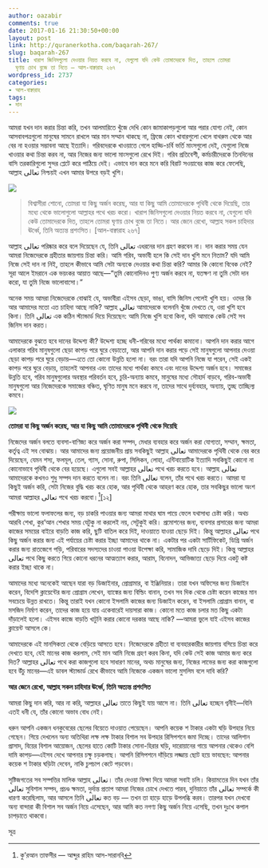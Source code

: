```yaml
---
author: oazabir
comments: true
date: 2017-01-16 21:30:50+00:00
layout: post
link: http://quranerkotha.com/baqarah-267/
slug: baqarah-267
title: খারাপ জিনিসগুলো দেওয়ার নিয়ত করবে না, যেগুলো যদি কেউ তোমাদেরকে দিত, তাহলে তোমরা
  ঘৃণায় চোখ বুজে তা নিতে — আল-বাক্বারাহ ২৬৭
wordpress_id: 2737
categories:
- আল-বাক্বারাহ
tags:
- দান
---
```


আমরা যখন দান করার চিন্তা করি, তখন আলমারিতে খুঁজে দেখি কোন জামাকাপড়গুলো আর পরার যোগ্য নেই, কোন আসবাবপত্রগুলো মানুষের সামনে রাখলে আর মান সম্মান থাকছে না, ফ্রিজে কোন খাবারগুলো খেলে বাথরুম থেকে আর বের না হওয়ার সম্ভাবনা আছে ইত্যাদি। গরিবদেরকে খাওয়াতে গেলে হাড্ডি-চর্বি ভর্তি মাংসগুলো দেই, যেগুলো নিজে খাওয়ার কথা চিন্তা করব না, আর নিজের জন্য ভালো মাংসগুলো রেখে দিই। গরিব প্রতিবেশী, কর্মচারীদেরকে তিনদিনের বাসি তরকারিগুলো সুন্দর প্লেটে করে পাঠিয়ে দেই। এভাবে দান করে মনে করি বিরাট সওয়াবের কাজ করে ফেলেছি, আল্লাহ تعالى নিশ্চয়ই এখন আমার উপরে বড়ই খুশি।

![](http://quranerkotha.com/wp-content/uploads/2017/01/2_267-1.png)


<blockquote>বিশ্বাসীরা শোনো, তোমরা যা কিছু অর্জন করেছ, আর যা কিছু আমি তোমাদেরকে পৃথিবী থেকে দিয়েছি, তার মধ্যে থেকে ভালোগুলো আল্লাহর পথে খরচ করো। খারাপ জিনিসগুলো দেওয়ার নিয়ত করবে না, যেগুলো যদি কেউ তোমাদেরকে দিত, তাহলে তোমরা ঘৃণায় চোখ বুজে তা নিতে। আর জেনে রেখো, আল্লাহ সকল চাহিদার ঊর্ধ্বে, তিনি অত্যন্ত প্রশংসিত। [আল-বাক্বারাহ ২৬৭]</blockquote>


আল্লাহ تعالى পরিষ্কার করে বলে দিয়েছেন যে, তিনি تعالى এধরনের দান গ্রহণ করবেন না। দান করার সময় যেন আমরা নিজেদেরকে গ্রহীতার জায়গায় চিন্তা করি। আমি গরিব, অভাবী হলে কি সেই দান খুশি মনে নিতাম? যদি আমি নিজে সেই দান না নিই, তাহলে কীভাবে আমি সেটা অন্যকে দেওয়ার কথা চিন্তা করি? আমার কি কোনো বিবেক নেই? সূরা আলে ইমরানে এক ভয়ংকর আয়াত আছে—“তুমি কোনোদিনও পুণ্য অর্জন করবে না, যতক্ষণ না তুমি সেটা দান করো, যা তুমি নিজে ভালোবাসো।” 
[^^৯২]: 
অনেক সময় আমরা নিজেদেরকে বোঝাই যে, অভাবীরা এইসব ছেড়া, ভাঙা, বাসি জিনিস পেলেই খুশি হয়। ওদের কি আর আমাদের মতো এত চাহিদা আছে নাকি? আল্লাহ تعالى আমাদেরকে বলেননি খুঁজে দেখতে যে, ওরা খুশি হবে কিনা। তিনি تعالى এক কঠিন স্ট্যান্ডার্ড দিয়ে দিয়েছেন: আমি নিজে খুশি হবো কিনা, যদি আমাকে কেউ সেই সব জিনিস দান করত।<!-- more -->

আমাদেরকে বুঝতে হবে দানের উদ্দেশ্য কী? উদ্দেশ্য হচ্ছে ধনী-গরিবের মধ্যে পার্থক্য কমানো। আপনি দান করার আগে এলাকার গরিব মানুষগুলো ছেড়া কাপড় পরে ঘুরে বেড়াতো, আর আপনি দান করার পড়ে সেই মানুষগুলো আপনার দেওয়া ছেড়া কাপড় পরে ঘুরে বেড়ায়—এতে তো কোনো উন্নতি হলো না। বরং তারা যদি আপনি নিজে যা পরেন, সেই একই কাপড় পরে ঘুরে বেড়ায়, তাহলেই আপনার এবং তাদের মধ্যে পার্থক্য কমবে এবং দানের উদ্দেশ্য অর্জন হবে। সমাজের উন্নতি হবে, গরিব মানুষগুলোর অবস্থার পরিবর্তন হবে, চুরি-অন্যায় কমবে, মানুষের মধ্যে সৌহার্দ বাড়বে, গরিব-অভাবী মানুষগুলো আর নিজেদেরকে সমাজের বঞ্চিত, ঘৃণিত মানুষ মনে করবে না, তাদের সাথে দুর্ব্যবহার, অন্যায়, তুচ্ছ তাচ্ছিল্য কমবে।

![](http://quranerkotha.com/wp-content/uploads/2017/01/2_267_title.png)

**তোমরা যা কিছু অর্জন করেছ, আর যা কিছু আমি তোমাদেরকে পৃথিবী থেকে দিয়েছি**

নিজেদের অর্জন বলতে ব্যবসা-বাণিজ্য করে অর্জন করা সম্পদ, মেধার ব্যবহার করে অর্জন করা যোগ্যতা, সম্মান, ক্ষমতা, কর্তৃত্ব এই সব বোঝায়। আর আমাদের জন্য প্রয়োজনীয় প্রায় সবকিছুই আল্লাহ تعالى আমাদেরকে পৃথিবী থেকে বের করে দিয়েছেন, যেমন শস্য, ফলমূল, তেল, গ্যাস, সোনা, রুপা, সিলিকন, লোহা, এন্টিবায়োটিক ইত্যাদি সবকিছুই কোনো না কোনোভাবে পৃথিবী থেকে বের হয়েছে। এগুলো সবই আল্লাহর تعالى পথে খরচ করতে হবে। আল্লাহ تعالى আমাদেরকে কখনও শুধু সম্পদ দান করতে বলেন না। বরং তিনি تعالى বলেন, তাঁর পথে খরচ করতে। আমরা যা কিছুই অর্জন করি, সেটা নিজের বুদ্ধি খরচ করে হোক, আর পৃথিবী থেকে আহরণ করে হোক, তার সবকিছুর ভালো অংশ আমরা আল্লাহর تعالى পথে খরচ করবো।[^১১][১২]
[^১৪]: 
পরীক্ষায় ভালো ফলাফলের জন্য, বড় চাকরি পাওয়ার জন্য আমরা মাথার ঘাম পায়ে ফেলে যথাসাধ্য চেষ্টা করি। অথচ আরবি শেখা, কুর‘আন শেখার সময় যেটুকু না করলেই নয়, সেটুকুই করি। প্রমোশনের জন্য, ব্যবসার প্রসারের জন্য আমরা কাজের সময়ের বাইরে বাড়তি কাজ করি, ছুটি বাতিল করে দিই, দাওয়াতে যাওয়া ছেড়ে দিই। কিন্তু আল্লাহর تعالى পথে কিছু অর্জন করার জন্য এই পর্যায়ের চেষ্টা করার ইচ্ছা আমাদের থাকে না। একটার পর একটা সার্টিফিকেট, ডিগ্রি অর্জন করার জন্য রাতজেগে পড়ি, পরিবারের সদস্যদের চাওয়া পাওয়া উপেক্ষা করি, সামাজিক দাবি ছেড়ে দিই। কিন্তু আল্লাহর تعالى পথে কিছু করতে গিয়ে কোনো ধরনের আত্মত্যাগ করার, আরাম, বিনোদন, আভিজাত্য ছেড়ে দিয়ে একটু কষ্ট করার ইচ্ছা থাকে না।

আমাদের মধ্যে অনেকেই আছেন যারা বড় ডিজাইনার, প্রোগ্রামার, বা ইঞ্জিনিয়ার। তারা যখন অফিসের জন্য ডিজাইন করেন, বিদেশি ক্লায়েন্টের জন্য প্রোগ্রাম লেখেন, ব্যাঙ্কের জন্য বিল্ডিং বানান, তখন সব দিক থেকে চেষ্টা করেন কাজের মান সবচেয়ে উন্নত রাখতে। কিন্তু তারাই যখন কোনো ইসলামি কাজের জন্য ডিজাইন করেন, বা ইসলামি প্রোগ্রাম বানান, বা মসজিদ নির্মাণ করেন, তাদের কাজ হয়ে যায় একেবারেই দায়সারা কাজ। কোনো মতে কাজ চলার মত কিছু একটা দাঁড়ালেই হলো। এইসব কাজে বাড়তি খাটুনি করার কোনো দরকার আছে নাকি? —আমরা ভুলে যাই এইসব কাজের ক্লায়েন্ট আসলে কে।

আমাদেরকে এই মানসিকতা থেকে বেড়িয়ে আসতে হবে। নিজেদেরকে গ্রহীতা বা ব্যবহারকারীর জায়গায় বসিয়ে চিন্তা করে দেখতে হবে, যেই মানের কাজ করলাম, সেই মান আমি নিজে গ্রহণ করব কিনা, যদি কেউ সেই কাজ আমার জন্য করে দিত? আল্লাহর تعالى পথে করা কাজগুলো হবে সাধারণ মানের, অথচ মানুষের জন্য, নিজের লাভের জন্য করা কাজগুলো হবে উঁচু মানের—এই ডাবল স্ট্যান্ডার্ড রেখে কীভাবে আমি নিজেকে একজন ভালো মুসলিম বলে দাবি করি?

**আর জেনে রেখো, আল্লাহ সকল চাহিদার ঊর্ধ্বে, তিনি অত্যন্ত প্রশংসিত**

আমরা কিছু দান করি, আর না করি, আল্লাহর تعالى তাতে কিছুই যায় আসে না। তিনি تعالى হচ্ছেন গ্বনীই—যিনি এতই ধনী যে, তাঁর কোনো অভাব বোধ নেই।
[^^৫]: 
ধরুন আপনি একজন ধনকুবেরের ছেলের বিয়েতে দাওয়াত পেয়েছেন। আপনি কয়েক শ টাকার একটা ঘড়ি উপহার নিয়ে গেছেন। গিয়ে দেখলেন অন্য অতিথিরা লক্ষ লক্ষ টাকার বিশাল সব উপহার রিসিপশনে জমা দিচ্ছে। তাদের আলিশান প্রাসাদ, বিয়ের বিশাল আয়োজন, ছেলের হাতে কোটি টাকার সোনা-হিরার ঘড়ি, দারোয়ানের গায়ে আপনার থেকেও বেশি দামি কাপড়—এইসব দেখে আপনার চক্ষু চড়কগাছ। আপনি রিসিপশনে দাঁড়িয়ে লজ্জায় ছোট হয়ে ভাবছেন: আপনার কয়েক শ টাকার ঘড়িটা দেবেন, নাকি চুপচাপ কেটে পড়বেন।

সৃষ্টিজগতের সব সম্পত্তির মালিক আল্লাহ تعالى। তাঁর দেওয়া ভিক্ষা দিয়ে আমরা সবাই চলি। কিয়ামতের দিন যখন তাঁর تعالى সুবিশাল সম্পদ, প্রচণ্ড ক্ষমতা, দুর্দান্ত প্রতাপ আমরা নিজের চোখে দেখতে পারব, দুনিয়াতে তাঁর تعالى সম্পর্কে কী ধারণা করেছিলাম, আর আসলে তিনি تعالى কত বড় — তখন তা হাড়ে হাড়ে উপলব্ধি করব। তারপর যখন দেখবো অন্য বান্দারা কী বিশাল সব অর্জন নিয়ে এসেছেন, আর আমি কত নগণ্য কিছু অর্জন নিয়ে এসেছি, তখন দুঃখে কপাল চাপড়াতে থাকবো।

সূত্র

[^১]: বাইয়িনাহ এর কু’রআনের তাফসীর। 
[^২]: ম্যাসেজ অফ দা কু’রআন — মুহাম্মাদ আসাদ। 
[^৩]: তাফহিমুল কু’রআন — মাওলানা মাওদুদি। 
[^৪]: মা’রিফুল কু’রআন — মুফতি শাফি উসমানী। 
[^৫]: মুহাম্মাদ মোহার আলি — A Word for Word Meaning of The Quran 
[^৬]: সৈয়দ কুতব — In the Shade of the Quran 
[^৭]: তাদাব্বুরে কু’রআন - আমিন আহসান ইসলাহি। 
[^৮]: তাফসিরে তাওযীহুল কু’রআন — মুফতি তাক্বি উসমানী। 
[^৯]: বায়ান আল কু’রআন — ড: ইসরার আহমেদ। 
[^১০]: তাফসীর উল কু’রআন — মাওলানা আব্দুল মাজিদ দারিয়াবাদি 
[^১১]: কু’রআন তাফসীর — আব্দুর রাহিম আস-সারানবি 
[^১২]: আত-তাবারি-এর তাফসীরের অনুবাদ। 
[^১৩]: তাফসির ইবন আব্বাস। 
[^১৪]: তাফসির আল কুরতুবি। 
[^১৫]: তাফসির আল জালালাইন। 
[^১৬]: লুঘাতুল কুরআন — গুলাম আহমেদ পারভেজ। 
[^১৭]: তাফসীর আহসানুল বায়ান — ইসলামিক সেন্টার, আল-মাজমাআহ, সউদি আরব 
[^১৮]: কু’রআনুল কারীম - বাংলা অনুবাদ ও সংক্ষিপ্ত তাফসীর — বাদশাহ ফাহাদ কু’রআন মুদ্রণ কমপ্লেক্স
